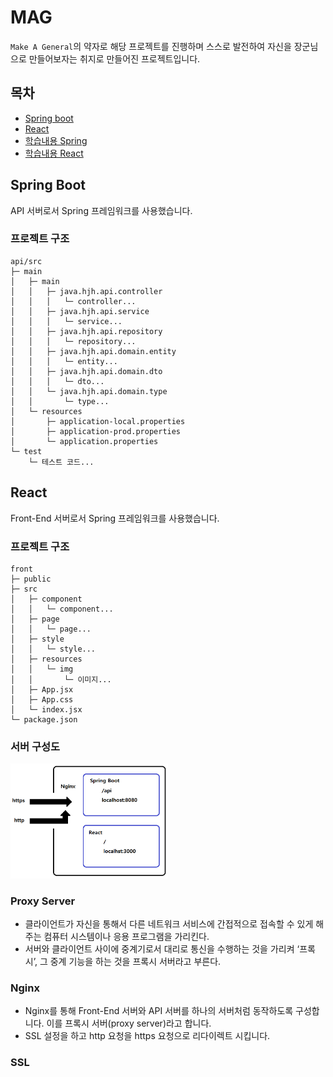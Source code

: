 # MAG
`Make A General`의 약자로 해당 프로젝트를 진행하며 스스로 발전하여 자신을 장군님으로 만들어보자는 취지로 만들어진 프로젝트입니다.

## 목차
- [Spring boot](#spring-boot)
- [React](#React)
- [학습내용 Spring](./docs/learning-spring.md)
- [학습내용 React](./docs/learning-react.md)

## Spring Boot
API 서버로서 Spring 프레임워크를 사용했습니다.

### 프로젝트 구조
```
api/src
├─ main
│   ├─ main
│   │   ├─ java.hjh.api.controller
│   │   │   └─ controller...
│   │   ├─ java.hjh.api.service
│   │   │   └─ service...
│   │   ├─ java.hjh.api.repository
│   │   │   └─ repository...
│   │   ├─ java.hjh.api.domain.entity
│   │   │   └─ entity...
│   │   ├─ java.hjh.api.domain.dto
│   │   │   └─ dto...
│   │   └─ java.hjh.api.domain.type
│   │       └─ type...
│   └─ resources
│       ├─ application-local.properties
│       ├─ application-prod.properties
│       └─ application.properties
└─ test
    └─ 테스트 코드...
```

## React
Front-End 서버로서 Spring 프레임워크를 사용했습니다.

### 프로젝트 구조
```
front
├─ public
├─ src
│   ├─ component
│   │   └─ component...
│   ├─ page
│   │   └─ page...
│   ├─ style
│   │   └─ style...
│   ├─ resources
│   │   └─ img
│   │       └─ 이미지...
│   ├─ App.jsx
│   ├─ App.css
│   └─ index.jsx
└─ package.json
```

### 서버 구성도
<img src='./docs/server-structure.png'  width='50%' height='50%'>

### Proxy Server
- 클라이언트가 자신을 통해서 다른 네트워크 서비스에 간접적으로 접속할 수 있게 해 주는 컴퓨터 시스템이나 응용 프로그램을 가리킨다. 
- 서버와 클라이언트 사이에 중계기로서 대리로 통신을 수행하는 것을 가리켜 ‘프록시’, 그 중계 기능을 하는 것을 프록시 서버라고 부른다.

### Nginx
- Nginx를 통해 Front-End 서버와 API 서버를 하나의 서버처럼 동작하도록 구성합니다. 이를 프록시 서버(proxy server)라고 합니다.
- SSL 설정을 하고 http 요청을 https 요청으로 리다이렉트 시킵니다.

### SSL